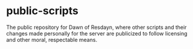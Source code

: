 # public-scripts
The public repository for Dawn of Resdayn, where other scripts and their changes made personally for the server are publicized to follow licensing and other moral, respectable means.
